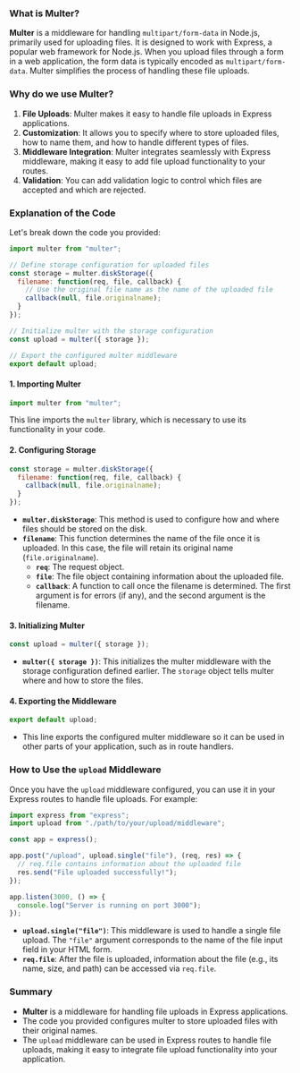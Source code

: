 ### What is Multer?

**Multer** is a middleware for handling `multipart/form-data` in Node.js, primarily used for uploading files. It is designed to work with Express, a popular web framework for Node.js. When you upload files through a form in a web application, the form data is typically encoded as `multipart/form-data`. Multer simplifies the process of handling these file uploads.

### Why do we use Multer?

1. **File Uploads**: Multer makes it easy to handle file uploads in Express applications.
2. **Customization**: It allows you to specify where to store uploaded files, how to name them, and how to handle different types of files.
3. **Middleware Integration**: Multer integrates seamlessly with Express middleware, making it easy to add file upload functionality to your routes.
4. **Validation**: You can add validation logic to control which files are accepted and which are rejected.

### Explanation of the Code

Let's break down the code you provided:

```javascript
import multer from "multer";

// Define storage configuration for uploaded files
const storage = multer.diskStorage({
  filename: function(req, file, callback) {
    // Use the original file name as the name of the uploaded file
    callback(null, file.originalname);
  }
});

// Initialize multer with the storage configuration
const upload = multer({ storage });

// Export the configured multer middleware
export default upload;
```

#### 1. **Importing Multer**
```javascript
import multer from "multer";
```
This line imports the `multer` library, which is necessary to use its functionality in your code.

#### 2. **Configuring Storage**
```javascript
const storage = multer.diskStorage({
  filename: function(req, file, callback) {
    callback(null, file.originalname);
  }
});
```
- **`multer.diskStorage`**: This method is used to configure how and where files should be stored on the disk.
- **`filename`**: This function determines the name of the file once it is uploaded. In this case, the file will retain its original name (`file.originalname`).
  - **`req`**: The request object.
  - **`file`**: The file object containing information about the uploaded file.
  - **`callback`**: A function to call once the filename is determined. The first argument is for errors (if any), and the second argument is the filename.

#### 3. **Initializing Multer**
```javascript
const upload = multer({ storage });
```
- **`multer({ storage })`**: This initializes the multer middleware with the storage configuration defined earlier. The `storage` object tells multer where and how to store the files.

#### 4. **Exporting the Middleware**
```javascript
export default upload;
```
- This line exports the configured multer middleware so it can be used in other parts of your application, such as in route handlers.

### How to Use the `upload` Middleware

Once you have the `upload` middleware configured, you can use it in your Express routes to handle file uploads. For example:

```javascript
import express from "express";
import upload from "./path/to/your/upload/middleware";

const app = express();

app.post("/upload", upload.single("file"), (req, res) => {
  // req.file contains information about the uploaded file
  res.send("File uploaded successfully!");
});

app.listen(3000, () => {
  console.log("Server is running on port 3000");
});
```

- **`upload.single("file")`**: This middleware is used to handle a single file upload. The `"file"` argument corresponds to the name of the file input field in your HTML form.
- **`req.file`**: After the file is uploaded, information about the file (e.g., its name, size, and path) can be accessed via `req.file`.

### Summary

- **Multer** is a middleware for handling file uploads in Express applications.
- The code you provided configures multer to store uploaded files with their original names.
- The `upload` middleware can be used in Express routes to handle file uploads, making it easy to integrate file upload functionality into your application.